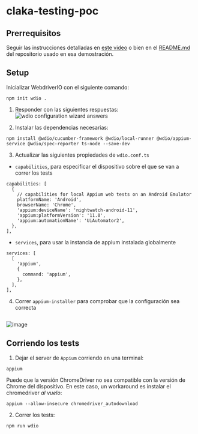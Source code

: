 # claka-testing-poc

## Prerrequisitos
Seguir las instrucciones detalladas en [este video](https://www.youtube.com/watch?v=KN1sTvvX0mM) o bien en el [README.md](https://github.com/JoanEsquivel/appium-demo) del repositorio usado en esa demostración.

## Setup
Inicializar WebdriverIO con el siguiente comando:
```
npm init wdio .
```
1. Responder con las siguientes respuestas:
![wdio configuration wizard answers](https://github.com/f7olivera/claka-testing-poc/assets/81710086/4879fb7e-35c0-4285-826a-9f5280019beb)

2. Instalar las dependencias necesarias:
```
npm install @wdio/cucumber-framework @wdio/local-runner @wdio/appium-service @wdio/spec-reporter ts-node --save-dev
```

3. Actualizar las siguientes propiedades de `wdio.conf.ts`
- `capabilities`, para especificar el dispositivo sobre el que se van a correr los tests
```
capabilities: [
  {
    // capabilities for local Appium web tests on an Android Emulator
    platformName: 'Android',
    browserName: 'Chrome',
    'appium:deviceName': 'nightwatch-android-11',
    'appium:platformVersion': '11.0',
    'appium:automationName': 'UiAutomator2',
  },
],
```
- `services`, para usar la instancia de appium instalada globalmente
```
services: [
  [
    'appium',
    {
      command: 'appium',
    },
  ],
],
```

4. Correr `appium-installer` para comprobar que la configuración sea correcta
```

```
![image](https://github.com/f7olivera/claka-testing-poc/assets/81710086/cd33d0b3-7ab4-4db1-a2bd-10675b2d90b7)

## Corriendo los tests
1. Dejar el server de `Appium` corriendo en una terminal:
```
appium
```
Puede que la versión ChromeDriver no sea compatible con la versión de Chrome del dispositivo. En este caso, un workaround es instalar el chromedriver *al vuelo*:
```
appium --allow-insecure chromedriver_autodownload
```

2. Correr los tests:
```
npm run wdio
```
